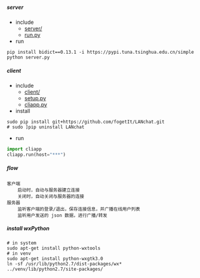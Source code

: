 ##### server
- include
    + [server/](./server)
    + [run.py](./run.py)
- run
```shell
pip install bidict==0.13.1 -i https://pypi.tuna.tsinghua.edu.cn/simple
python server.py
```
##### client
- include
    + [client/](./client)
    + [setup.py](./setup.py)
    + [cliapp.py](cliapp.py)
- install
```shell
sudo pip install git+https://github.com/fogetIt/LANchat.git
# sudo ]pip uninstall LANchat
```
- run
```python
import cliapp
cliapp.run(host="***")
```

<!--use setup.py
build:    python setup.py build
compress: python setup.py sdist
install:  python setup.py install [--prefix=path/to/project]
-->

##### flow
```
客户端
    启动时，自动与服务器建立连接
    关闭时，自动关闭与服务器的连接
服务器
    监听客户端的登录/退出，保存连接信息，并广播在线用户列表
    监听用户发送的 json 数据，进行广播/转发
```

<!--p2p flow(not safety)
服务器保存用户名、客户端ip。
客户端之间需要通话时，由服务器发送对方ip，帮助双方建立连接。
-->

<!--wxPython concurrent
    wx.App().MainLoop() 用一个死循环来维持 GUI
    GUI 操作必须发生在 main thread 或者 wx.App().MainLoop() thread
    所以，无法通过共用 class object 来更新 GUI
python threading
    只能利用到一个计算机核（同一时刻干一件事）
    如果线程工作时间过长，容易造成 GUI 卡死
python multiprocessing
    非 GUI 进程，无法更新 GUI
solution1:
    # 非 GUI 线程调用 GUI 线程
    wx.CallAfter(guiObj.func, arg1, arg2, ...)
solution2
    from wx.lib.pubsub import pub
    # 发布订阅事件(gui thread)
    wx.lib.pubsub.pub.subscribe(callback, topicName)
    # 发送全局消息，启动事件(other thread)
    wx.lib.pubsub.pub.sendMessage(topicName, **kwargs)
-->

##### install wxPython
```shell
# in system
sudo apt-get install python-wxtools
# in venv
sudo apt-get install python-wxgtk3.0
ln -sf /usr/lib/python2.7/dist-packages/wx* ../venv/lib/python2.7/site-packages/
```
